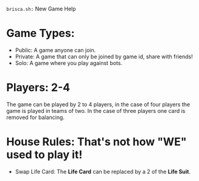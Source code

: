 `brisca.sh:` New Game Help

# Game Types:
 - Public: A game anyone can join.
 - Private: A game that can only be joined by game id, share with friends!
 - Solo: A game where you play against bots.

# Players: 2-4
The game can be played by 2 to 4 players, in the case of four players the 
game is played in teams of two. In the case of three players one card is 
removed for balancing.

# House Rules: That's not how **"WE"** used to play it!
 - Swap Life Card: The **Life Card** can be replaced by a 2 of the **Life Suit**.
